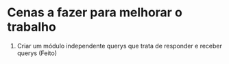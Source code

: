 # Cenas a fazer para melhorar o trabalho

1. Criar um módulo independente querys que trata de responder e receber querys (Feito)